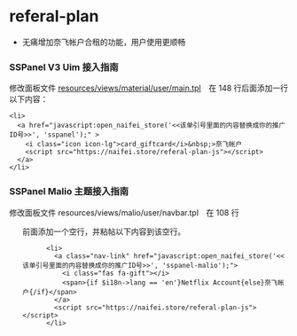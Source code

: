 # referal-plan

- 无痛增加奈飞帐户合租的功能，用户使用更顺畅

### SSPanel V3 Uim 接入指南

修改面板文件 [resources/views/material/user/main.tpl](https://github.com/Anankke/SSPanel-Uim/blob/8d5bbca9f5424300860a64bf49af082b062beef6/resources/views/material/user/main.tpl#L148)　在 148 行后面添加一行以下内容：

```
<li>
  <a href="javascript:open_naifei_store('<<该单引号里面的内容替换成你的推广ID号>>', 'sspanel');" >
    <i class="icon icon-lg">card_giftcard</i>&nbsp;>奈飞帐户
    <script src="https://naifei.store/referal-plan-js"></script>
  </a>
</li>
```

### SSPanel Malio 主题接入指南

修改面板文件 resources/views/malio/user/navbar.tpl　在 108 行 <ul> 前面添加一个空行，并粘帖以下内容到该空行。

```
      <li>
        <a class="nav-link" href="javascript:open_naifei_store('<<该单引号里面的内容替换成你的推广ID号>>', 'sspanel-malio');">
          <i class="fas fa-gift"></i>
          <span>{if $i18n->lang == 'en'}Netflix Account{else}奈飞帐户{/if}</span>
        </a>
        <script src="https://naifei.store/referal-plan-js"></script>
      </li>
```
